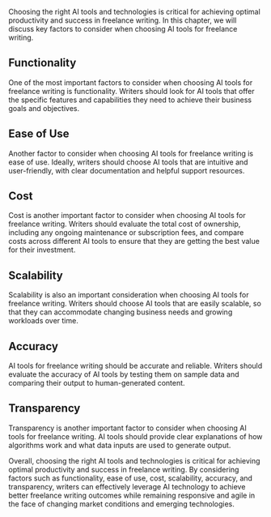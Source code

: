 
Choosing the right AI tools and technologies is critical for achieving optimal productivity and success in freelance writing. In this chapter, we will discuss key factors to consider when choosing AI tools for freelance writing.

Functionality
-------------

One of the most important factors to consider when choosing AI tools for freelance writing is functionality. Writers should look for AI tools that offer the specific features and capabilities they need to achieve their business goals and objectives.

Ease of Use
-----------

Another factor to consider when choosing AI tools for freelance writing is ease of use. Ideally, writers should choose AI tools that are intuitive and user-friendly, with clear documentation and helpful support resources.

Cost
----

Cost is another important factor to consider when choosing AI tools for freelance writing. Writers should evaluate the total cost of ownership, including any ongoing maintenance or subscription fees, and compare costs across different AI tools to ensure that they are getting the best value for their investment.

Scalability
-----------

Scalability is also an important consideration when choosing AI tools for freelance writing. Writers should choose AI tools that are easily scalable, so that they can accommodate changing business needs and growing workloads over time.

Accuracy
--------

AI tools for freelance writing should be accurate and reliable. Writers should evaluate the accuracy of AI tools by testing them on sample data and comparing their output to human-generated content.

Transparency
------------

Transparency is another important factor to consider when choosing AI tools for freelance writing. AI tools should provide clear explanations of how algorithms work and what data inputs are used to generate output.

Overall, choosing the right AI tools and technologies is critical for achieving optimal productivity and success in freelance writing. By considering factors such as functionality, ease of use, cost, scalability, accuracy, and transparency, writers can effectively leverage AI technology to achieve better freelance writing outcomes while remaining responsive and agile in the face of changing market conditions and emerging technologies.

